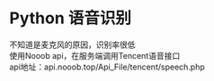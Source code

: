 # Python 语音识别

不知道是麦克风的原因，识别率很低<br>
使用Nooob api，在服务端调用Tencent语音接口<br>
api地址：api.nooob.top/Api_File/tencent/speech.php
